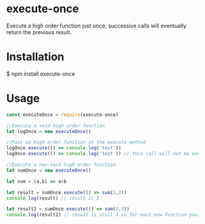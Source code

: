 execute-once
=============
Execute a high order function just once, successive calls will eventually return the previous result.

# Installation

$ npm install execute-once

# Usage


```js
const executeOnce = require(execute-once)

//Execute a void high order function
let logOnce = new executeOnce()

//Pass an high order function in the execute method
logOnce.execute(() => console.log('test'))
logOnce.execute(() => console.log('test')) // this call will not be executed

//Execute a non-void high order function
let sumOnce = new executeOnce()

let sum = (a,b) => a+b

let result = sumOnce.execute(() => sum(1,2))
console.log(result) // result is 3

let result2 = sumOnce.execute(() => sum(2,3))
console.log(result2) // result is still 3 so for each new function you need to instantiate the executeOnce again

```
